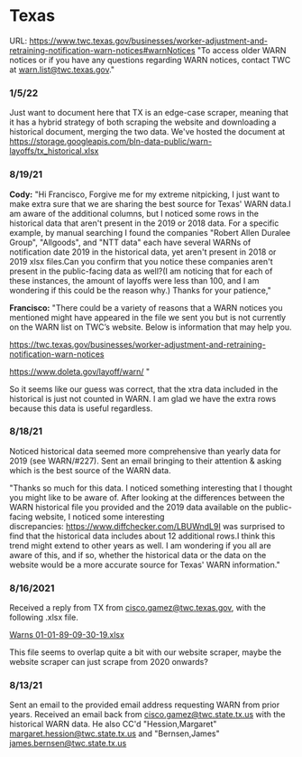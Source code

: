 # Texas

URL: https://www.twc.texas.gov/businesses/worker-adjustment-and-retraining-notification-warn-notices#warnNotices
"To access older WARN notices or if you have any questions regarding WARN notices, contact TWC at warn.list@twc.texas.gov."

### 1/5/22
Just want to document here that TX is an edge-case scraper, meaning that it has a hybrid strategy of both scraping the website and downloading a historical document, merging the two data. We've hosted the document at https://storage.googleapis.com/bln-data-public/warn-layoffs/tx_historical.xlsx 

### 8/19/21
**Cody:** "Hi Francisco,
Forgive me for my extreme nitpicking, I just want to make extra sure that we are sharing the best source for Texas' WARN data.I am aware of the additional columns, but I noticed some rows in the historical data that aren't present in the 2019 or 2018 data. For a specific example, by manual searching I found the companies "Robert Allen Duralee Group", "Allgoods", and "NTT data" each have several WARNs of notification date 2019 in the historical data, yet aren't present in 2018 or 2019 xlsx files.Can you confirm that you notice these companies aren't present in the public-facing data as well?(I am noticing that for each of these instances, the amount of layoffs were less than 100, and I am wondering if this could be the reason why.)
Thanks for your patience,"

**Francisco:** "There could be a variety of reasons that a WARN notices you mentioned might have appeared in the file we sent you but is not currently on the WARN list on TWC’s website. Below is information that may help you.

https://twc.texas.gov/businesses/worker-adjustment-and-retraining-notification-warn-notices

https://www.doleta.gov/layoff/warn/
"

So it seems like our guess was correct, that the xtra data included in the historical is just not counted in WARN. I am glad we have the extra rows because this data is useful regardless.


### 8/18/21

Noticed historical data seemed more comprehensive than yearly data for 2019 (see WARN/#227). Sent an email bringing to their attention & asking which is the best source of the WARN data. 

"Thanks so much for this data. I noticed something interesting that I thought you might like to be aware of. After looking at the differences between the WARN historical file you provided and the 2019 data available on the public-facing website, I noticed some interesting discrepancies: https://www.diffchecker.com/LBUWndL9I was surprised to find that the historical data includes about 12 additional rows.I think this trend might extend to other years as well. I am wondering if you all are aware of this, and if so, whether the historical data or the data on the website would be a more accurate source for Texas' WARN information."


### 8/16/2021

Received a reply from TX from cisco.gamez@twc.texas.gov, with the following .xlsx file. 

[Warns 01-01-89-09-30-19.xlsx](https://github.com/biglocalnews/WARN/files/6994307/Warns.01-01-89-09-30-19.xlsx)

This file seems to overlap quite a bit with our website scraper, maybe the website scraper can just scrape from 2020 onwards?


### 8/13/21

Sent an email to the provided email address requesting WARN from prior years. Received an email back from cisco.gamez@twc.state.tx.us with the historical WARN data. He also CC'd "Hession,Margaret" <margaret.hession@twc.state.tx.us> and 
"Bernsen,James" <james.bernsen@twc.state.tx.us>
